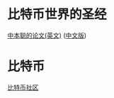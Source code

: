 # 比特币世界的圣经

[中本聪的论文(英文)](https://bitcoin.org/bitcoin.pdf) ([中文版](https://github.com/passwind/bitcoininfo/blob/master/docs/bitcoin_cn.pdf))

# 比特币

[比特币社区](https://bitcoin.org/)


